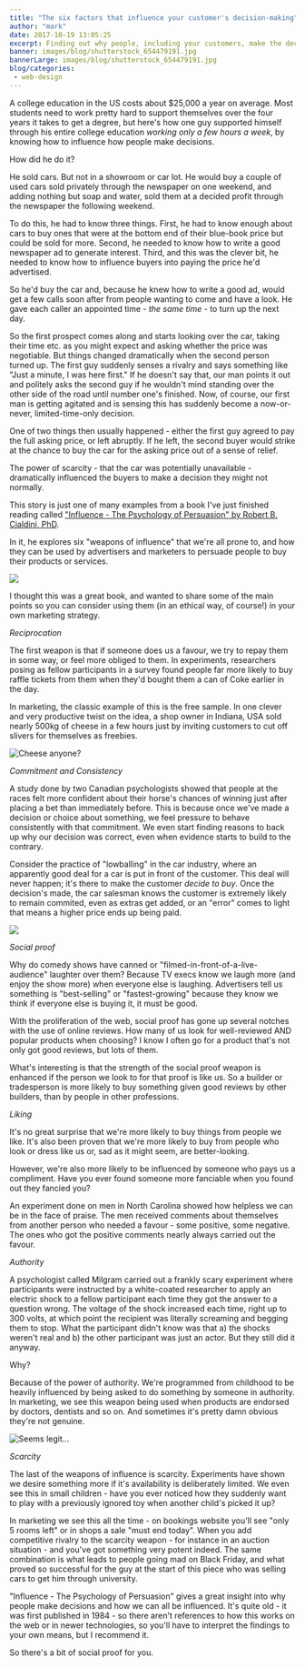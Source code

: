 ```yaml
---
title: "The six factors that influence your customer's decision-making"
author: "mark"
date: 2017-10-19 13:05:25
excerpt: Finding out why people, including your customers, make the decisions they do.
banner: images/blog/shutterstock_654479191.jpg
bannerLarge: images/blog/shutterstock_654479191.jpg
blog/categories: 
 - web-design
---
```


A college education in the US costs about $25,000 a year on average. Most students need to work pretty hard to support themselves over the four years it takes to get a degree, but here's how one guy supported himself through his entire college education *working only a few hours a week*, by knowing how to influence how people make decisions.

How did he do it?

He sold cars. But not in a showroom or car lot. He would buy a couple of used cars sold privately through the newspaper on one weekend, and adding nothing but soap and water, sold them at a decided profit through the newspaper the following weekend.

To do this, he had to know three things. First, he had to know enough about cars to buy ones that were at the bottom end of their blue-book price but could be sold for more. Second, he needed to know how to write a good newspaper ad to generate interest. Third, and this was the clever bit, he needed to know how to influence buyers into paying the price he'd advertised.

So he'd buy the car and, because he knew how to write a good ad, would get a few calls soon after from people wanting to come and have a look. He gave each caller an appointed time - *the same time* - to turn up the next day.

So the first prospect comes along and starts looking over the car, taking their time etc. as you might expect and asking whether the price was negotiable. But things changed dramatically when the second person turned up. The first guy suddenly senses a rivalry and says something like "Just a minute, I was here first." If he doesn't say that, our man points it out and politely asks the second guy if he wouldn't mind standing over the other side of the road until number one's finished. Now, of course, our first man is getting agitated and is sensing this has suddenly become a now-or-never, limited-time-only decision.

One of two things then usually happened - either the first guy agreed to pay the full asking price, or left abruptly. If he left, the second buyer would strike at the chance to buy the car for the asking price out of a sense of relief.

The power of scarcity - that the car was potentially unavailable - dramatically influenced the buyers to make a decision they might not normally.

This story is just one of many examples from a book I've just finished reading called ["Influence - The Psychology of Persuasion" by Robert B. Cialdini, PhD](https://www.amazon.co.uk/Influence-Psychology-Robert-PhD-Cialdini/dp/006124189X).

In it, he explores six "weapons of influence" that we're all prone to, and how they can be used by advertisers and marketers to persuade people to buy their products or services.

![](images/blog/IMG-0173-1024x768.jpg)

I thought this was a great book, and wanted to share some of the main points so you can consider using them (in an ethical way, of course!) in your own marketing strategy.

*Reciprocation*

The first weapon is that if someone does us a favour, we try to repay them in some way, or feel more obliged to them. In experiments, researchers posing as fellow participants in a survey found people far more likely to buy raffle tickets from them when they'd bought them a can of Coke earlier in the day.

In marketing, the classic example of this is the free sample. In one clever and very productive twist on the idea, a shop owner in Indiana, USA sold nearly 500kg of cheese in a few hours just by inviting customers to cut off slivers for themselves as freebies.

![](images/blog/shutterstock_437597119.jpg "Cheese anyone?")

*Commitment and Consistency*

A study done by two Canadian psychologists showed that people at the races felt more confident about their horse's chances of winning just after placing a bet than immediately before. This is because once we've made a decision or choice about something, we feel pressure to behave consistently with that commitment. We even start finding reasons to back up why our decision was correct, even when evidence starts to build to the contrary.

Consider the practice of "lowballing" in the car industry, where an apparently good deal for a car is put in front of the customer. This deal will never happen; it's there to make the customer *decide to buy*. Once the decision's made, the car salesman knows the customer is extremely likely to remain commited, even as extras get added, or an "error" comes to light that means a higher price ends up being paid.

![](images/blog/shutterstock_432044770.jpg)

*Social proof*

Why do comedy shows have canned or "filmed-in-front-of-a-live-audience" laughter over them? Because TV execs know we laugh more (and enjoy the show more) when everyone else is laughing. Advertisers tell us something is "best-selling" or "fastest-growing" because they know we think if everyone else is buying it, it must be good.

With the proliferation of the web, social proof has gone up several notches with the use of online reviews. How many of us look for well-reviewed AND popular products when choosing? I know I often go for a product that's not only got good reviews, but lots of them.

What's interesting is that the strength of the social proof weapon is enhanced if the person we look to for that proof is like us. So a builder or tradesperson is more likely to buy something given good reviews by other builders, than by people in other professions.

*Liking*

It's no great surprise that we're more likely to buy things from people we like. It's also been proven that we're more likely to buy from people who look or dress like us or, sad as it might seem, are better-looking.

However, we're also more likely to be influenced by someone who pays us a compliment. Have you ever found someone more fanciable when you found out they fancied you?

An experiment done on men in North Carolina showed how helpless we can be in the face of praise. The men received comments about themselves from another person who needed a favour - some positive, some negative. The ones who got the positive comments nearly always carried out the favour.

*Authority*

A psychologist called Milgram carried out a frankly scary experiment where participants were instructed by a white-coated researcher to apply an electric shock to a fellow participant each time they got the answer to a question wrong. The voltage of the shock increased each time, right up to 300 volts, at which point the recipient was literally screaming and begging them to stop. What the participant didn't know was that a) the shocks weren't real and b) the other participant was just an actor. But they still did it anyway.

Why?

Because of the power of authority. We're programmed from childhood to be heavily influenced by being asked to do something by someone in authority. In marketing, we see this weapon being used when products are endorsed by doctors, dentists and so on. And sometimes it's pretty damn obvious they're not genuine.

![](images/blog/shutterstock_245557894.jpg "Seems legit...")

*Scarcity*

The last of the weapons of influence is scarcity. Experiments have shown we desire something more if it's availability is deliberately limited. We even see this in small children - have you ever noticed how they suddenly want to play with a previously ignored toy when another child's picked it up?

In marketing we see this all the time - on bookings website you'll see "only 5 rooms left" or in shops a sale "must end today". When you add competitive rivalry to the scarcity weapon - for instance in an auction situation - and you've got something very potent indeed. The same combination is what leads to people going mad on Black Friday, and what proved so successful for the guy at the start of this piece who was selling cars to get him through university.

"Influence - The Psychology of Persuasion" gives a great insight into why people make decisions and how we can all be influenced. It's quite old - it was first published in 1984 - so there aren't references to how this works on the web or in newer technologies, so you'll have to interpret the findings to your own means, but I recommend it.

So there's a bit of social proof for you.


